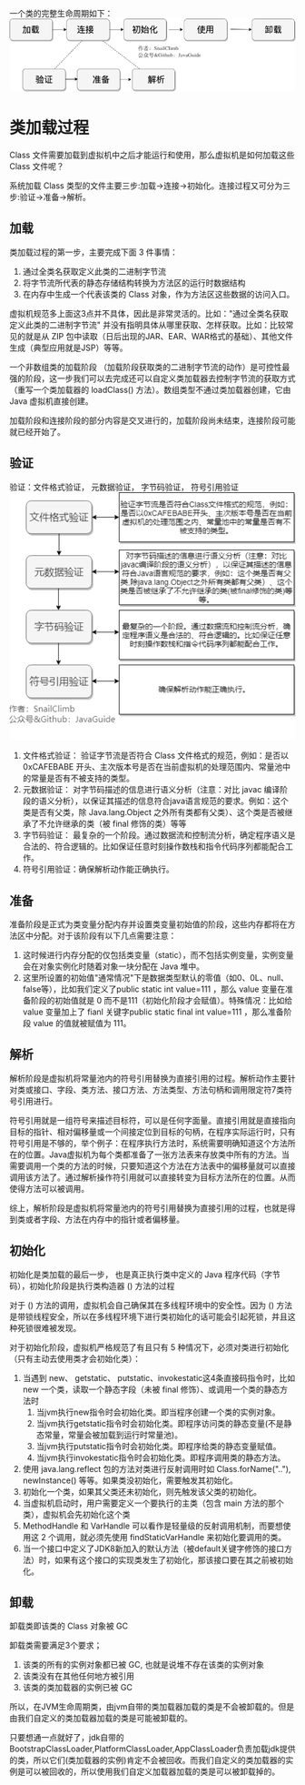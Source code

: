 一个类的完整生命周期如下：
![](assets/类的完整生命周期.png)
# 类加载过程
Class 文件需要加载到虚拟机中之后才能运行和使用，那么虚拟机是如何加载这些 Class 文件呢？

系统加载 Class 类型的文件主要三步:加载->连接->初始化。连接过程又可分为三步:验证->准备->解析。

## 加载
类加载过程的第一步，主要完成下面 3 件事情：
1. 通过全类名获取定义此类的二进制字节流
2. 将字节流所代表的静态存储结构转换为方法区的运行时数据结构
3. 在内存中生成一个代表该类的 Class 对象，作为方法区这些数据的访问入口。

虚拟机规范多上面这3点并不具体，因此是非常灵活的。比如："通过全类名获取定义此类的二进制字节流" 并没有指明具体从哪里获取、怎样获取。比如：比较常见的就是从 ZIP 包中读取（日后出现的JAR、EAR、WAR格式的基础）、其他文件生成（典型应用就是JSP）等等。

一个非数组类的加载阶段 （加载阶段获取类的二进制字节流的动作）是可控性最强的阶段，这一步我们可以去完成还可以自定义类加载器去控制字节流的获取方式（重写一个类加载器的 loadClass() 方法）。数组类型不通过类加载器创建，它由 Java 虚拟机直接创建。

加载阶段和连接阶段的部分内容是交叉进行的，加载阶段尚未结束，连接阶段可能就已经开始了。

## 验证
验证：文件格式验证， 元数据验证， 字节码验证， 符号引用验证
![](assets/类验证过程.png)
1. 文件格式验证： 验证字节流是否符合 Class 文件格式的规范，例如：是否以 0xCAFEBABE 开头、主次版本号是否在当前虚拟机的处理范围内、常量池中的常量是否有不被支持的类型。
2. 元数据验证：  对字节码描述的信息进行语义分析（注意：对比 javac 编译阶段的语义分析），以保证其描述的信息符合java语言规范的要求。例如：这个类是否有父类，除 Java.lang.Object 之外所有类都有父类）、这个类是否被继承了不允许继承的类（被 final 修饰的类）等等
3. 字节码验证：  最复杂的一个阶段。通过数据流和控制流分析，确定程序语义是合法的、符合逻辑的。比如保证任意时刻操作数栈和指令代码序列都能配合工作。
4. 符号引用验证：确保解析动作能正确执行。

## 准备
准备阶段是正式为类变量分配内存并设置类变量初始值的阶段，这些内存都将在方法区中分配。对于该阶段有以下几点需要注意：
1. 这时候进行内存分配的仅包括类变量（static），而不包括实例变量，实例变量会在对象实例化时随着对象一块分配在 Java 堆中。
2. 这里所设置的初始值"通常情况"下是数据类型默认的零值（如0、0L、null、false等），比如我们定义了public static int value=111 ，那么 value 变量在准备阶段的初始值就是 0 而不是111（初始化阶段才会赋值）。特殊情况：比如给 value 变量加上了 fianl 关键字public static final int value=111 ，那么准备阶段 value 的值就被赋值为 111。

## 解析
解析阶段是虚拟机将常量池内的符号引用替换为直接引用的过程。解析动作主要针对类或接口、字段、类方法、接口方法、方法类型、方法句柄和调用限定符7类符号引用进行。

符号引用就是一组符号来描述目标符，可以是任何字面量。直接引用就是直接指向目标的指针、相对偏移量或一个间接定位到目标的句柄，在程序实际运行时，只有符号引用是不够的，举个例子：在程序执行方法时，系统需要明确知道这个方法所在的位置。Java虚拟机为每个类都准备了一张方法表来存放类中所有的方法。当需要调用一个类的方法的时候，只要知道这个方法在方法表中的偏移量就可以直接调用该方法了。通过解析操作符引用就可以直接转变为目标方法所在的位置。从而使得方法可以被调用。

综上，解析阶段是虚拟机将常量池内的符号引用替换为直接引用的过程，也就是得到类或者字段、方法在内存中的指针或者偏移量。

## 初始化
初始化是类加载的最后一步， 也是真正执行类中定义的 Java 程序代码（字节码），初始化阶段是执行类构造器 <clinit>() 方法的过程

对于 <clint>() 方法的调用，虚拟机会自己确保其在多线程环境中的安全性。因为 <clint>() 方法是带锁线程安全，所以在多线程环境下进行类初始化的话可能会引起死锁，并且这种死锁很难被发现。

对于初始化阶段，虚拟机严格规范了有且只有 5 种情况下，必须对类进行初始化（只有主动去使用类才会初始化类）：
1. 当遇到 new、 getstatic、 putstatic、invokestatic这4条直接码指令时，比如 new 一个类，读取一个静态字段（未被 final 修饰）、或调用一个类的静态方法时
   1. 当jvm执行new指令时会初始化类。即当程序创建一个类的实例对象。
   2. 当jvm执行getstatic指令时会初始化类。即程序访问类的静态变量(不是静态常量，常量会被加载到运行时常量池)。
   3. 当jvm执行putstatic指令时会初始化类。即程序给类的静态变量赋值。
   4. 当jvm执行invokestatic指令时会初始化类。即程序调用类的静态方法。
2. 使用 java.lang.reflect 包的方法对类进行反射调用时如 Class.forName(".."), newInstance() 等等。如果类没初始化，需要触发其初始化。
3. 初始化一个类，如果其父类还未初始化，则先触发该父类的初始化。
4. 当虚拟机启动时，用户需要定义一个要执行的主类（包含 main 方法的那个类），虚拟机会先初始化这个类
5. MethodHandle 和 VarHandle 可以看作是轻量级的反射调用机制，而要想使用这 2 个调用，就必须先使用 findStaticVarHandle 来初始化要调用的类。
6. 当一个接口中定义了JDK8新加入的默认方法（被default关键字修饰的接口方法）时，如果有这个接口的实现类发生了初始化，那该接口要在其之前被初始化。

## 卸载
卸载类即该类的 Class 对象被 GC

卸载类需要满足3个要求；
1. 该类的所有的实例对象都已被 GC, 也就是说堆不存在该类的实例对象
2. 该类没有在其他任何地方被引用
3. 该类的类加载器的实例已被 GC

所以，在JVM生命周期类，由jvm自带的类加载器加载的类是不会被卸载的。但是由我们自定义的类加载器加载的类是可能被卸载的。

只要想通一点就好了，jdk自带的BootstrapClassLoader,PlatformClassLoader,AppClassLoader负责加载jdk提供的类，所以它们(类加载器的实例)肯定不会被回收。而我们自定义的类加载器的实例是可以被回收的，所以使用我们自定义加载器加载的类是可以被卸载掉的。
